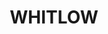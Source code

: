 ---
lastmod: '2025-04-06T06:05:20+00:00'
latitude: -29.89153536
layout: suburb
longitude: 150.7354843
postcode: '2404'
state: NSW
title: WHITLOW
url: /nsw/whitlow/
---